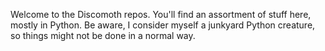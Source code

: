 Welcome to the Discomoth repos. You'll find an assortment of stuff here, mostly in Python. Be aware, I consider myself a junkyard Python creature, so things might not be done in a normal way.

<!---
Discomoth/Discomoth is a ✨ special ✨ repository because its `README.md` (this file) appears on your GitHub profile.
You can click the Preview link to take a look at your changes.
--->
